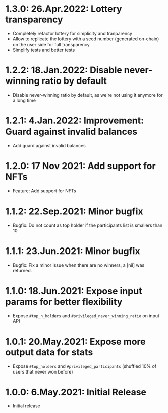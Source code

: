 # 1.3.0: 26.Apr.2022: Lottery transparency

* Completely refactor lottery for simplicity and tranparency
* Allow to replicate the lottery with a seed number (generated on-chain) on the user side for full transparency
* Simplify tests and better tests

# 1.2.2: 18.Jan.2022: Disable never-winning ratio by default

* Disable never-winning ratio by default, as we're not using it anymore for a long time

# 1.2.1: 4.Jan.2022: Improvement: Guard against invalid balances

* Add guard against invalid balances

# 1.2.0: 17 Nov 2021: Add support for NFTs

* Feature: Add support for NFTs

# 1.1.2: 22.Sep.2021: Minor bugfix

* Bugfix: Do not count as top holder if the participants list is smallers than 10

# 1.1.1: 23.Jun.2021: Minor bugfix

* Bugfix: Fix a minor issue when there are no winners, a [nil] was returned.

# 1.1.0: 18.Jun.2021: Expose input params for better flexibility

* Expose `#top_n_holders` and `#privileged_never_winning_ratio` on input API

# 1.0.1: 20.May.2021: Expose more output data for stats

* Expose `#top_holders` and `#privileged_participants` (shuffled 10% of users that never won before)

# 1.0.0: 6.May.2021: Initial Release

* Initial release
